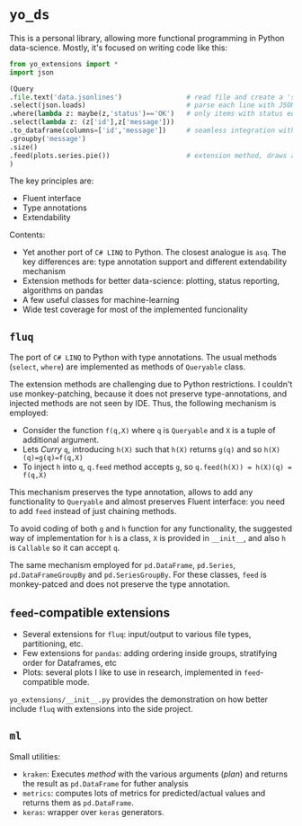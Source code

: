 # `yo_ds`

This is a personal library, allowing more functional programming in Python data-science. 
Mostly, it's focused on writing code like this:

```python
from yo_extensions import *
import json

(Query
.file.text('data.jsonlines')                # read file and create a 'stream' of lines
.select(json.loads)                         # parse each line with JSON
.where(lambda z: maybe(z,'status')=='OK')   # only items with status equals OK, maybe is Elvis operator
.select(lambda z: (z['id'],z['message']))
.to_dataframe(columns=['id','message'])     # seamless integration with pandas
.groupby('message')
.size()
.feed(plots.series.pie())                   # extension method, draws a pie chart with custom settings
)
```

The key principles are:
* Fluent interface
* Type annotations
* Extendability

Contents:
* Yet another port of `C# LINQ` to Python. The closest analogue is `asq`. The key differences are: type annotation support and different extendability mechanism
* Extension methods for better data-science: plotting, status reporting, algorithms on pandas
* A few useful classes for machine-learning
* Wide test coverage for most of the implemented funcionality

## `fluq`

The port of `C# LINQ` to Python with type annotations. The usual methods (`select`, `where`) are implemented as methods of `Queryable` class.

The extension methods are challenging due to Python restrictions. I couldn't use monkey-patching, because it does not preserve type-annotations, and injected methods are not seen by IDE. Thus, the following mechanism is employed:
* Consider the function `f(q,X)` where `q` is `Queryable` and `X` is a tuple of additional argument.
* Lets _Curry_ `q`, introducing `h(X)` such that `h(X)` returns `g(q)` and so `h(X)(q)=g(q)=f(q,X)`
* To inject `h` into `q`, `q.feed` method accepts `g`, so `q.feed(h(X)) = h(X)(q) = f(q,X)`

This mechanism preserves the type annotation, allows to add any functionality to `Queryable` and almost preserves Fluent interface: you need to add `feed` instead of just chaining methods.

To avoid coding of both `g` and `h` function for any functionality, the suggested way of implementation for `h` is a class, `X` is provided in `__init__`, and also `h` is `Callable` so it can accept `q`.

The same mechanism employed for `pd.DataFrame`, `pd.Series`, `pd.DataFrameGroupBy` and `pd.SeriesGroupBy`. For these classes, `feed` is monkey-patced and does not preserve the type annotation.

## `feed`-compatible extensions

* Several extensions for `fluq`: input/output to various file types, partitioning, etc. 
* Few extensions for `pandas`: adding ordering inside groups, stratifying order for Dataframes, etc
* Plots: several plots I like to use in research, implemented in `feed`-compatible mode.

`yo_extensions/__init__.py` provides the demonstration on how better include `fluq` with extensions into the side project.

## `ml`

Small utilities:

* `kraken`: Executes _method_ with the various arguments (_plan_) and returns the result as `pd.DataFrame` for futher analysis
* `metrics`: computes lots of metrics for predicted/actual values and returns them as `pd.DataFrame`.
* `keras`: wrapper over `keras` generators.